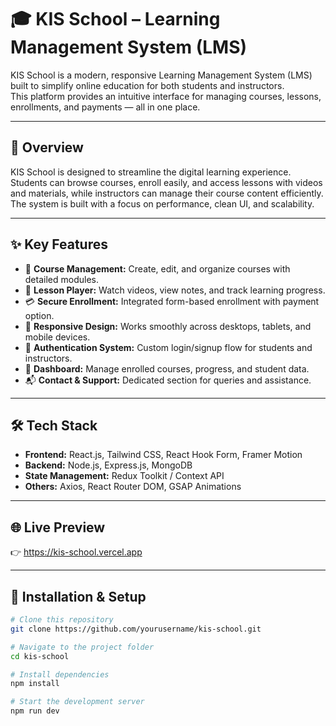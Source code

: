 # 🎓 KIS School – Learning Management System (LMS)

KIS School is a modern, responsive Learning Management System (LMS) built to simplify online education for both students and instructors.  
This platform provides an intuitive interface for managing courses, lessons, enrollments, and payments — all in one place.

---

## 🚀 Overview

KIS School is designed to streamline the digital learning experience.  
Students can browse courses, enroll easily, and access lessons with videos and materials, while instructors can manage their course content efficiently.  
The system is built with a focus on performance, clean UI, and scalability.

---

## ✨ Key Features

- 🧠 **Course Management:** Create, edit, and organize courses with detailed modules.  
- 🎥 **Lesson Player:** Watch videos, view notes, and track learning progress.  
- 💳 **Secure Enrollment:** Integrated form-based enrollment with payment option.  
- 📱 **Responsive Design:** Works smoothly across desktops, tablets, and mobile devices.  
- 🔐 **Authentication System:** Custom login/signup flow for students and instructors.  
- 🧾 **Dashboard:** Manage enrolled courses, progress, and student data.  
- 📬 **Contact & Support:** Dedicated section for queries and assistance.  

---

## 🛠️ Tech Stack

- **Frontend:** React.js, Tailwind CSS, React Hook Form, Framer Motion  
- **Backend:** Node.js, Express.js, MongoDB  
- **State Management:** Redux Toolkit / Context API  
- **Others:** Axios, React Router DOM, GSAP Animations  

---

## 🌐 Live Preview

👉 https://kis-school.vercel.app

---

## 🧩 Installation & Setup

```bash
# Clone this repository
git clone https://github.com/yourusername/kis-school.git

# Navigate to the project folder
cd kis-school

# Install dependencies
npm install

# Start the development server
npm run dev
